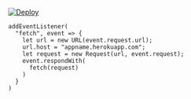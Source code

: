 [![Deploy](https://www.herokucdn.com/deploy/button.png)](https://dashboard.heroku.com/new?template=https://github.com/msindo/note.git)

```
addEventListener(
  "fetch", event => {
    let url = new URL(event.request.url);
    url.host = "appname.herokuapp.com";
    let request = new Request(url, event.request);
    event.respondWith(
      fetch(request)
    )
  }
)
```
